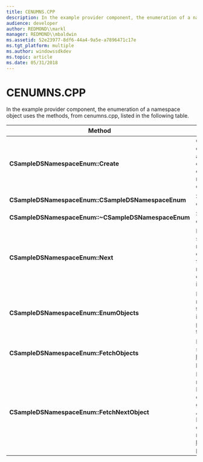 ```yaml
---
title: CENUMNS.CPP
description: In the example provider component, the enumeration of a namespace object uses the methods, from cenumns.cpp, listed in the following table.
audience: developer
author: REDMOND\\markl
manager: REDMOND\\mbaldwin
ms.assetid: 52e23977-8df6-44a4-9a5e-a7896471c17e
ms.tgt_platform: multiple
ms.author: windowssdkdev
ms.topic: article
ms.date: 05/31/2018
---
```


# CENUMNS.CPP

In the example provider component, the enumeration of a namespace object uses the methods, from cenumns.cpp, listed in the following table.



| Method                                              | Description                                                                                                                                               |
|-----------------------------------------------------|-----------------------------------------------------------------------------------------------------------------------------------------------------------|
| **CSampleDSNamespaceEnum::Create**                  | Create an object to allow enumeration of an ADS namespace object.                                                                                         |
| **CSampleDSNamespaceEnum::CSampleDSNamespaceEnum**  | Standard constructor.                                                                                                                                     |
| **CSampleDSNamespaceEnum::~CSampleDSNamespaceEnum** | Standard destructor.                                                                                                                                      |
| **CSampleDSNamespaceEnum::Next**                    | Retrieve the specified number of elements from the namespace object indicated.                                                                            |
| **CSampleDSNamespaceEnum::EnumObjects**             | Manage retrieving the interface pointers to the objects.                                                                                                  |
| **CSampleDSNamespaceEnum::FetchObjects**            | Fetch the set of [**IDispatch**](https://msdn.microsoft.com/en-us/library/ms221608(v=VS.71).aspx) pointers.                                                                          |
| **CSampleDSNamespaceEnum::FetchNextObject**         | Fetch the next object. If found, create a generic Active Directory object and retrieve its [**IDispatch**](https://msdn.microsoft.com/en-us/library/ms221608(v=VS.71).aspx) pointer. |



 

 

 




